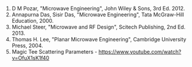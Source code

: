 1. D M Pozar, "Microwave Engineering", John Wiley & Sons, 3rd Ed. 2012.    
2. Annapurna Das, Sisir Das, "Microwave Engineering", Tata McGraw-Hill Education, 2000.     
3. Michael Steer, "Microwave and RF Design", Scitech Publishing, 2nd Ed. 2013.  
4. Thomas H. Lee, "Planar Microwave Engineering", Cambridge University Press, 2004.  
5. Magic Tee Scattering Parameters - https://www.youtube.com/watch?v=OfuX1sK1f40

